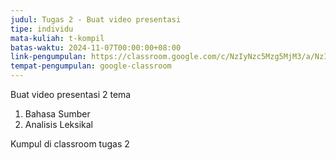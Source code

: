 ```yaml
---
judul: Tugas 2 - Buat video presentasi
tipe: individu
mata-kuliah: t-kompil
batas-waktu: 2024-11-07T00:00:00+08:00
link-pengumpulan: https://classroom.google.com/c/NzIyNzc5Mzg5MjM3/a/NzI4NjI4MzIwNDM1/details
tempat-pengumpulan: google-classroom
---
```


Buat video presentasi 2 tema

1. Bahasa Sumber
2. Analisis Leksikal

Kumpul di classroom tugas 2
